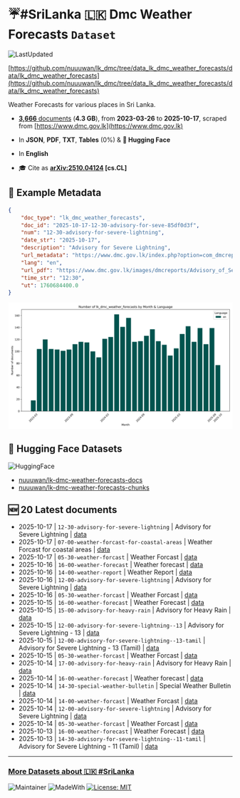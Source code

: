 # ☔️#SriLanka 🇱🇰 Dmc Weather Forecasts `Dataset`

![LastUpdated](https://img.shields.io/badge/last_updated-2025--10--17_13:56:55-green)

[https://github.com/nuuuwan/lk_dmc/tree/data_lk_dmc_weather_forecasts/data/lk_dmc_weather_forecasts](https://github.com/nuuuwan/lk_dmc/tree/data_lk_dmc_weather_forecasts/data/lk_dmc_weather_forecasts)

Weather Forecasts for various places in Sri Lanka.

- [**3,666** documents](https://github.com/nuuuwan/lk_dmc/tree/data_lk_dmc_weather_forecasts/data/lk_dmc_weather_forecasts) (**4.3 GB**), from **2023-03-26** to **2025-10-17**, scraped from [https://www.dmc.gov.lk](https://www.dmc.gov.lk)

- In **JSON**, **PDF**, **TXT**, **Tables** (0%) & **🤗 Hugging Face**

- In **English**

- 🎓 Cite as **[arXiv:2510.04124](https://arxiv.org/abs/2510.04124) [cs.CL]**

## 📝 Example Metadata

```json
{
    "doc_type": "lk_dmc_weather_forecasts",
    "doc_id": "2025-10-17-12-30-advisory-for-seve-85df0d3f",
    "num": "12-30-advisory-for-severe-lightning",
    "date_str": "2025-10-17",
    "description": "Advisory for Severe Lightning",
    "url_metadata": "https://www.dmc.gov.lk/index.php?option=com_dmcreports&view=reports&Itemid=274&report_type_id=2&lang=si-ta-en&limitstart=0",
    "lang": "en",
    "url_pdf": "https://www.dmc.gov.lk/images/dmcreports/Advisory_of_Sevre_Lightning_at_12__1760685804.pdf",
    "time_str": "12:30",
    "ut": 1760684400.0
}
```

![Chart](https://raw.githubusercontent.com/nuuuwan/lk_dmc/refs/heads/data_lk_dmc_weather_forecasts/data/lk_dmc_weather_forecasts/docs_by_month_and_lang.png)

## 🤗 Hugging Face Datasets

![HuggingFace](https://img.shields.io/badge/-HuggingFace-FDEE21?style=for-the-badge&logo=HuggingFace)

- [nuuuwan/lk-dmc-weather-forecasts-docs](https://huggingface.co/datasets/nuuuwan/lk-dmc-weather-forecasts-docs)
- [nuuuwan/lk-dmc-weather-forecasts-chunks](https://huggingface.co/datasets/nuuuwan/lk-dmc-weather-forecasts-chunks)

## 🆕 20 Latest documents

- 2025-10-17 | `12-30-advisory-for-severe-lightning` | Advisory for Severe Lightning | [data](https://github.com/nuuuwan/lk_dmc/tree/data_lk_dmc_weather_forecasts/data/lk_dmc_weather_forecasts/2020s/2025/2025-10-17-12-30-advisory-for-seve-85df0d3f)
- 2025-10-17 | `07-00-weather-forcast-for-coastal-areas` | Weather Forcast for coastal areas | [data](https://github.com/nuuuwan/lk_dmc/tree/data_lk_dmc_weather_forecasts/data/lk_dmc_weather_forecasts/2020s/2025/2025-10-17-07-00-weather-forcast-f-f8b8c028)
- 2025-10-17 | `05-30-weather-forcast` | Weather Forcast | [data](https://github.com/nuuuwan/lk_dmc/tree/data_lk_dmc_weather_forecasts/data/lk_dmc_weather_forecasts/2020s/2025/2025-10-17-05-30-weather-forcast)
- 2025-10-16 | `16-00-weather-forecast` | Weather forecast | [data](https://github.com/nuuuwan/lk_dmc/tree/data_lk_dmc_weather_forecasts/data/lk_dmc_weather_forecasts/2020s/2025/2025-10-16-16-00-weather-forecast)
- 2025-10-16 | `14-00-weather-report` | Weather Report | [data](https://github.com/nuuuwan/lk_dmc/tree/data_lk_dmc_weather_forecasts/data/lk_dmc_weather_forecasts/2020s/2025/2025-10-16-14-00-weather-report)
- 2025-10-16 | `12-00-advisory-for-severe-lightning` | Advisory for Severe Lightning | [data](https://github.com/nuuuwan/lk_dmc/tree/data_lk_dmc_weather_forecasts/data/lk_dmc_weather_forecasts/2020s/2025/2025-10-16-12-00-advisory-for-seve-8f4c0da7)
- 2025-10-16 | `05-30-weather-forcast` | Weather Forcast | [data](https://github.com/nuuuwan/lk_dmc/tree/data_lk_dmc_weather_forecasts/data/lk_dmc_weather_forecasts/2020s/2025/2025-10-16-05-30-weather-forcast)
- 2025-10-15 | `16-00-weather-forecast` | Weather Forecast | [data](https://github.com/nuuuwan/lk_dmc/tree/data_lk_dmc_weather_forecasts/data/lk_dmc_weather_forecasts/2020s/2025/2025-10-15-16-00-weather-forecast)
- 2025-10-15 | `15-00-advisory-for-heavy-rain` | Advisory for Heavy Rain | [data](https://github.com/nuuuwan/lk_dmc/tree/data_lk_dmc_weather_forecasts/data/lk_dmc_weather_forecasts/2020s/2025/2025-10-15-15-00-advisory-for-heavy-rain)
- 2025-10-15 | `12-00-advisory-for-severe-lightning--13` | Advisory for Severe Lightning - 13 | [data](https://github.com/nuuuwan/lk_dmc/tree/data_lk_dmc_weather_forecasts/data/lk_dmc_weather_forecasts/2020s/2025/2025-10-15-12-00-advisory-for-seve-d067d3f6)
- 2025-10-15 | `12-00-advisory-for-severe-lightning--13-tamil` | Advisory for Severe Lightning - 13 (Tamil) | [data](https://github.com/nuuuwan/lk_dmc/tree/data_lk_dmc_weather_forecasts/data/lk_dmc_weather_forecasts/2020s/2025/2025-10-15-12-00-advisory-for-seve-3123088e)
- 2025-10-15 | `05-30-weather-forcast` | Weather Forcast | [data](https://github.com/nuuuwan/lk_dmc/tree/data_lk_dmc_weather_forecasts/data/lk_dmc_weather_forecasts/2020s/2025/2025-10-15-05-30-weather-forcast)
- 2025-10-14 | `17-00-advisory-for-heavy-rain` | Advisory for Heavy Rain | [data](https://github.com/nuuuwan/lk_dmc/tree/data_lk_dmc_weather_forecasts/data/lk_dmc_weather_forecasts/2020s/2025/2025-10-14-17-00-advisory-for-heavy-rain)
- 2025-10-14 | `16-00-weather-forecast` | Weather forecast | [data](https://github.com/nuuuwan/lk_dmc/tree/data_lk_dmc_weather_forecasts/data/lk_dmc_weather_forecasts/2020s/2025/2025-10-14-16-00-weather-forecast)
- 2025-10-14 | `14-30-special-weather-bulletin` | Special Weather Bulletin | [data](https://github.com/nuuuwan/lk_dmc/tree/data_lk_dmc_weather_forecasts/data/lk_dmc_weather_forecasts/2020s/2025/2025-10-14-14-30-special-weather-bulletin)
- 2025-10-14 | `14-00-weather-forcast` | Weather Forcast | [data](https://github.com/nuuuwan/lk_dmc/tree/data_lk_dmc_weather_forecasts/data/lk_dmc_weather_forecasts/2020s/2025/2025-10-14-14-00-weather-forcast)
- 2025-10-14 | `12-00-advisory-for-severe-lightning` | Advisory for Severe Lightning | [data](https://github.com/nuuuwan/lk_dmc/tree/data_lk_dmc_weather_forecasts/data/lk_dmc_weather_forecasts/2020s/2025/2025-10-14-12-00-advisory-for-seve-8f4c0da7)
- 2025-10-14 | `05-30-weather-forcast` | Weather Forcast | [data](https://github.com/nuuuwan/lk_dmc/tree/data_lk_dmc_weather_forecasts/data/lk_dmc_weather_forecasts/2020s/2025/2025-10-14-05-30-weather-forcast)
- 2025-10-13 | `16-00-weather-forecast` | Weather Forecast | [data](https://github.com/nuuuwan/lk_dmc/tree/data_lk_dmc_weather_forecasts/data/lk_dmc_weather_forecasts/2020s/2025/2025-10-13-16-00-weather-forecast)
- 2025-10-13 | `14-30-advisory-for-severe-lightning--11-tamil` | Advisory for Severe Lightning - 11 (Tamil) | [data](https://github.com/nuuuwan/lk_dmc/tree/data_lk_dmc_weather_forecasts/data/lk_dmc_weather_forecasts/2020s/2025/2025-10-13-14-30-advisory-for-seve-8e0e332f)

---

### [More Datasets about 🇱🇰 #SriLanka](https://github.com/nuuuwan/lk_datasets)

![Maintainer](https://img.shields.io/badge/maintainer-nuuuwan-red)
![MadeWith](https://img.shields.io/badge/made_with-python-blue)
[![License: MIT](https://img.shields.io/badge/License-MIT-yellow.svg)](https://opensource.org/licenses/MIT)
